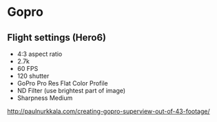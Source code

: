 # Gopro

## Flight settings (Hero6)

* 4:3 aspect ratio
* 2.7k
* 60 FPS
* 120 shutter
* GoPro Pro Res Flat Color Profile
* ND Filter (use brightest part of image)
* Sharpness Medium

http://paulnurkkala.com/creating-gopro-superview-out-of-43-footage/
